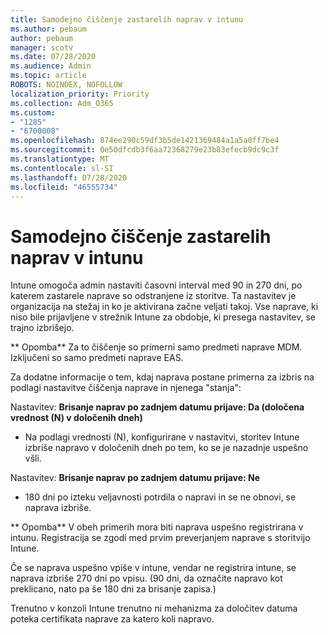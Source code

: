 ```yaml
---
title: Samodejno čiščenje zastarelih naprav v intunu
ms.author: pebaum
author: pebaum
manager: scotv
ms.date: 07/28/2020
ms.audience: Admin
ms.topic: article
ROBOTS: NOINDEX, NOFOLLOW
localization_priority: Priority
ms.collection: Adm_O365
ms.custom:
- "1285"
- "6700008"
ms.openlocfilehash: 874ee290c59df3b5de1421369484a1a5a0ff7be4
ms.sourcegitcommit: 0e50dfcdb3f6aa72368279e23b83efecb9dc9c3f
ms.translationtype: MT
ms.contentlocale: sl-SI
ms.lasthandoff: 07/28/2020
ms.locfileid: "46555734"
---
```

# <a name="automatic-cleanup-of-stale-devices-in-intune"></a>Samodejno čiščenje zastarelih naprav v intunu

Intune omogoča admin nastaviti časovni interval med 90 in 270 dni, po katerem zastarele naprave so odstranjene iz storitve. Ta nastavitev je organizacija na stežaj in ko je aktivirana začne veljati takoj. Vse naprave, ki niso bile prijavljene v strežnik Intune za obdobje, ki presega nastavitev, se trajno izbrišejo.

** Opomba** Za to čiščenje so primerni samo predmeti naprave MDM. Izključeni so samo predmeti naprave EAS.

Za dodatne informacije o tem, kdaj naprava postane primerna za izbris na podlagi nastavitve čiščenja naprave in njenega "stanja":

Nastavitev: **Brisanje naprav po zadnjem datumu prijave: Da (določena vrednost (N) v določenih dneh)**

- Na podlagi vrednosti (N), konfigurirane v nastavitvi, storitev Intune izbriše napravo v določenih dneh po tem, ko se je nazadnje uspešno všli.

Nastavitev: **Brisanje naprav po zadnjem datumu prijave: Ne**

- 180 dni po izteku veljavnosti potrdila o napravi in se ne obnovi, se naprava izbriše.

** Opomba** V obeh primerih mora biti naprava uspešno registrirana v intunu. Registracija se zgodi med prvim preverjanjem naprave s storitvijo Intune.

Če se naprava uspešno vpiše v intune, vendar ne registrira intune, se naprava izbriše 270 dni po vpisu. (90 dni, da označite napravo kot preklicano, nato pa še 180 dni za brisanje zapisa.)

Trenutno v konzoli Intune trenutno ni mehanizma za določitev datuma poteka certifikata naprave za katero koli napravo.